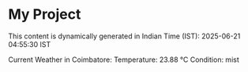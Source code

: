 # My Project

This content is dynamically generated in Indian Time (IST): 2025-06-21 04:55:30 IST


Current Weather in Coimbatore:
Temperature: 23.88 °C
Condition: mist
